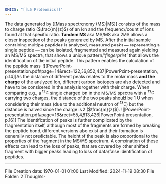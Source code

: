```yaml
---
OMICS: "[[L5 Proteomics]]"
---
```

The data generated by [[Mass spectronomy (MS)|MS]] consists of the mass to charge ratio ($\frac{m}{z}$) of an Ion and the frequency/count of ions found at that specific ratio. **Tandem MS** aka MS/MS aka 2MS allows a closer inspection of the peaks generated by MS. After the initial sample containing multiple peptides is analyzed, measured peaks — representing a single peptide — can be isolated, fragmented and measured again yielding an MS/MS spectra, that shows a unique pattern/*'fingerprint'* that allows the identification of the initial peptide. This pattern enables the calculation of the peptide mass. ![[PowerPoint-presentation.pdf#page=14&rect=122,36,852,437|PowerPoint-presentation, p.14]]As the distance of different peaks relates to the molar mass **and the charge** of the analyzed Ion, different carbon Isotopes are also detected and have to be considered in the analysis together with their charge. When comparing e.g., a $^{12}C$ single charged ion in the MS/MS spectra with a $^{13}C$ carrying two charges, the distance of the two peaks should be 1 U when considering their mass (due to the additional neutron of $^{13}C$) but the distance is halved since the charge is 2 ($\frac{m}{z}$). 
![[PowerPoint-presentation.pdf#page=16&rect=55,4,813,426|PowerPoint-presentation, p.16]]
The Identification of peaks is further complicated by the fragmentation itself, although most of the fragments are formed by breaking the peptide bond, different versions also exist and their formation is generally not predictable. The height of the peak is also proportional to the properties of the fragment in the MS/MS spectrum. 
A combination of these effects can lead to the loss of peaks, that are covered by other shifted fragment with bigger peaks leading to loss of data/false identification of peptides. 



---
File Creation date: 1970-01-01 01:00
Last Modified: 2024-11-19 08:30
File Folder: 2 Thoughts-